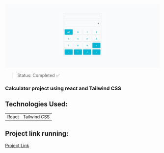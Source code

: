 <center><img src=".\src\assets\Screenshot_1.png"></center>

> Status: Completed ✅

### Calculator project using react and Tailwind CSS

## Technologies Used:

<table>
  <tr>
    <td>React</td>
    <td>Tailwind CSS</td>
  </tr>
</table>

## Project link running:
<a target="_blank" href="https://tailwindcss-ui-taupe.vercel.app/">Project Link</a>
